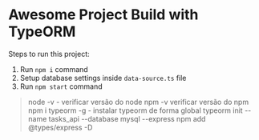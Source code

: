 # Awesome Project Build with TypeORM

Steps to run this project:

1. Run `npm i` command
2. Setup database settings inside `data-source.ts` file
3. Run `npm start` command
  > node -v - verificar versão do node 
  > npm -v verificar versão do npm 
  > npm i typeorm -g - instalar typeorm de forma global
  > typeorm init --name tasks_api --database mysql --express 
  > npm add @types/express -D

